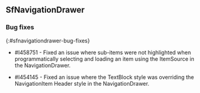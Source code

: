 ## SfNavigationDrawer

### Bug fixes
{:#sfnavigationdrawer-bug-fixes}

* \#I458751 - Fixed an issue where sub-items were not highlighted when programmatically selecting and loading an item using the ItemSource in the NavigationDrawer.

* \#I454145 - Fixed an issue where the TextBlock style was overriding the NavigationItem Header style in the NavigationDrawer.
